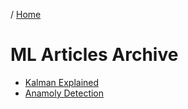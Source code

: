 / [Home](../index.md)

# ML Articles Archive

- [Kalman Explained](articles/kalman-explained.md)
- [Anamoly Detection](articles/anamoly-detection.md)